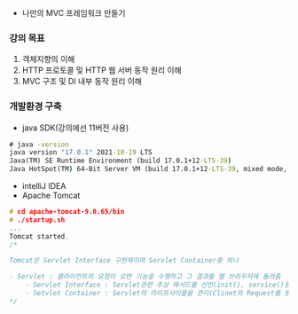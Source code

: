 -   나만의 MVC 프레임워크 만들기

### 강의 목표

1. 객체지향의 이해
2. HTTP 프로토콜 및 HTTP 웹 서버 동작 원리 이해
3. MVC 구조 및 DI 내부 동작 원리 이해

### 개발환경 구축

-   java SDK(강의에선 11버전 사용)

```cmd
# java -version
java version "17.0.1" 2021-10-19 LTS
Java(TM) SE Runtime Environment (build 17.0.1+12-LTS-39)
Java HotSpot(TM) 64-Bit Server VM (build 17.0.1+12-LTS-39, mixed mode, sharing)
```

-   intelliJ IDEA
-   Apache Tomcat

```c
# cd apache-tomcat-9.0.65/bin
# ./startup.sh
...
Tomcat started.
/*

Tomcat은 Servlet Interface 구현체이며 Servlet Container중 하나

- Servlet : 클라이언트의 요청이 오면 기능을 수행하고 그 결과를 웹 브라우저에 돌려줌
    - Servlet Interface : Servlet관련 추상 메서드를 선언(init(), service()등)
    - Setvlet Container : Servlet의 라이프사이클을 관리(Clinet의 Request를 받아주고 Response할 수 있게, 웹 서버와 소켓을 만들어 통신함)
*/
```
